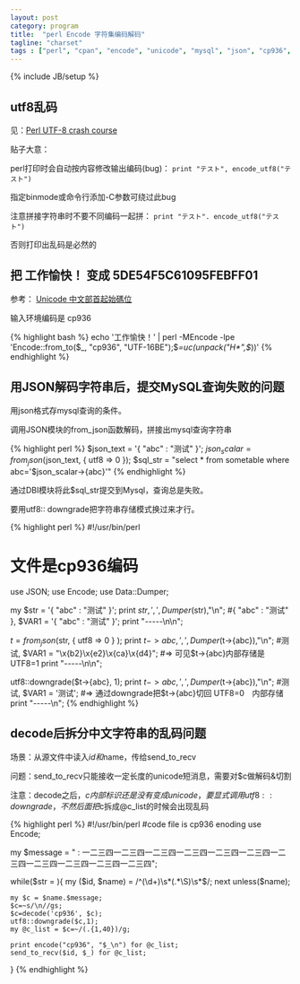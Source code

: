 ```yaml
---
layout: post
category: program
title:  "perl Encode 字符集编码解码"
tagline: "charset"
tags : ["perl", "cpan", "encode", "unicode", "mysql", "json", "cp936", "utf8", "gbk", "gb2312" ] 
---
```

{% include JB/setup %}

## utf8乱码

见：[Perl UTF-8 crash course](http://weblog.bulknews.net/post/59317757811/perl-utf-8-crash-course)

贴子大意：

perl打印时会自动按内容修改输出编码(bug)： 
``print "テスト", encode_utf8("テスト")``

指定binmode或命令行添加-C参数可绕过此bug

注意拼接字符串时不要不同编码一起拼： 
``print "テスト". encode_utf8("テスト")``

否则打印出乱码是必然的

## 把 工作愉快！ 变成 5DE54F5C61095FEBFF01

参考： [Unicode 中文部首起始碼位](http://skm.zoomquiet.org/data/20081021112142/)

输入环境编码是 cp936

{% highlight bash %}
echo '工作愉快！' | perl -MEncode -lpe 'Encode::from_to($_, "cp936", "UTF-16BE");$_=uc(unpack("H*",$_))'
{% endhighlight %}

## 用JSON解码字符串后，提交MySQL查询失败的问题

用json格式存mysql查询的条件。

调用JSON模块的from_json函数解码，拼接出mysql查询字符串

{% highlight perl %}
$json_text =  '{ "abc" : "测试" }';
$json_scalar = from_json($json_text, { utf8 => 0 });
$sql_str = "select * from sometable where abc='$json_scalar->{abc}'"
{% endhighlight %}

通过DBI模块将此$sql_str提交到Mysql，查询总是失败。

要用utf8:: downgrade把字符串存储模式换过来才行。

{% highlight perl %}
#!/usr/bin/perl
# 文件是cp936编码
 
use JSON;
use Encode;
use Data::Dumper;
 
my $str = '{ "abc" : "测试" }';
print $str,', ',Dumper($str),"\n";
#{ "abc" : "测试" }, $VAR1 = '{ "abc" : "测试" }';
print "-----\n\n";
 
$t = from_json($str, { utf8 => 0 } );
print $t->{abc},', ', Dumper($t->{abc}),"\n";
#测试, $VAR1 = "\x{b2}\x{e2}\x{ca}\x{d4}";
#=> 可见$t->{abc}内部存储是 UTF8=1
print "-----\n\n";
 
utf8::downgrade($t->{abc}, 1);
print $t->{abc},', ', Dumper($t->{abc}),"\n";
#测试, $VAR1 = '测试';
#=> 通过downgrade把$t->{abc}切回 UTF8=0　内部存储
print "-----\n";
{% endhighlight %}

##  decode后拆分中文字符串的乱码问题

场景：从源文件中读入$id和$name，传给send_to_recv

问题：send_to_recv只能接收一定长度的unicode短消息，需要对$c做解码&切割

注意：decode之后，$c内部标识还是没有变成unicode，要显式调用 utf8::downgrade，不然后面把$c拆成@c_list的时候会出现乱码

{% highlight perl %}
#!/usr/bin/perl
#code file is cp936 enoding
use Encode;

my $message = " : 一二三四一二三四一二三四一二三四一二三四一二三四一二三四一二三四一二三四一二三四一二三四";

while($str = <FILE>){
    my ($id, $name) = /^(\d+)\s*(.*\S)\s*$/;
    next unless($name);

    my $c = $name.$message;
    $c=~s/\n//gs;
    $c=decode('cp936', $c);
    utf8::downgrade($c,1);
    my @c_list = $c=~/(.{1,40})/g;

    print encode("cp936", "$_\n") for @c_list;
    send_to_recv($id, $_) for @c_list;
}
{% endhighlight %}
